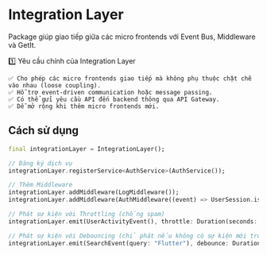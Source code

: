 # Integration Layer
Package giúp giao tiếp giữa các micro frontends với Event Bus, Middleware và
GetIt.

1️⃣ Yêu cầu chính của Integration Layer

    ✅ Cho phép các micro frontends giao tiếp mà không phụ thuộc chặt chẽ vào nhau (loose coupling).
    ✅ Hỗ trợ event-driven communication hoặc message passing.
    ✅ Có thể gửi yêu cầu API đến backend thông qua API Gateway.
    ✅ Dễ mở rộng khi thêm micro frontends mới.




## Cách sử dụng
```dart
final integrationLayer = IntegrationLayer();

// Đăng ký dịch vụ
integrationLayer.registerService<AuthService>(AuthService());

// Thêm Middleware
integrationLayer.addMiddleware(LogMiddleware());
integrationLayer.addMiddleware(AuthMiddleware((event) => UserSession.isLoggedIn));

// Phát sự kiện với Throttling (chống spam)
integrationLayer.emit(UserActivityEvent(), throttle: Duration(seconds: 1));

// Phát sự kiện với Debouncing (chỉ phát nếu không có sự kiện mới trong 500ms)
integrationLayer.emit(SearchEvent(query: "Flutter"), debounce: Duration(milliseconds: 500));
